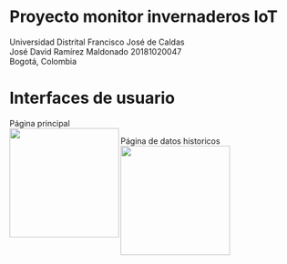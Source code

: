 # Proyecto monitor invernaderos IoT
Universidad Distrital Francisco José de Caldas  
José David Ramírez Maldonado 20181020047  
Bogotá, Colombia

# Interfaces de usuario  
Página principal  
<img src="https://i.ibb.co/12F0N4P/UI-1.png" align="left" width="192px" height="192px"/>   
  
Página de datos historicos  
<img src="https://i.ibb.co/12F0N4P/UI-1.png" align="left" width="192px" height="192px"/>   

